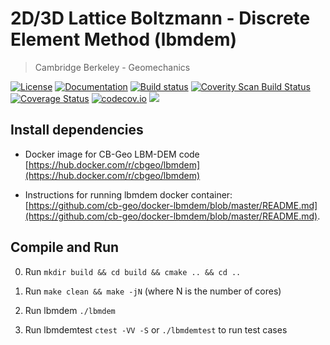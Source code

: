 # 2D/3D Lattice Boltzmann - Discrete Element Method (lbmdem)
> Cambridge Berkeley - Geomechanics

[![License](https://img.shields.io/badge/license-MIT-blue.svg)](https://raw.githubusercontent.com/cb-geo/develop/license.md)
[![Documentation](https://img.shields.io/badge/docs-doxygen-blue.svg)](http://cb-geo.github.io/lbmdem)
[![Build status](https://api.travis-ci.org/cb-geo/lbmdem.svg)](https://travis-ci.org/cb-geo/lbmdem/builds)
[![Coverity Scan Build Status](https://scan.coverity.com/projects/10011/badge.svg)](https://scan.coverity.com/projects/cb-geo-lbmdem)
[![Coverage Status](https://coveralls.io/repos/github/cb-geo/lbmdem/badge.svg?branch=develop)](https://coveralls.io/github/cb-geo/lbmdem?branch=develop)
[![codecov.io](http://codecov.io/github/cb-geo/lbmdem/coverage.svg?branch=develop)](http://codecov.io/github/cb-geo/lbmdem?branch=develop)
[![](https://img.shields.io/github/issues-raw/cb-geo/lbmdem.svg)](https://github.com/cb-geo/lbmdem/issues)


## Install dependencies

* Docker image for CB-Geo LBM-DEM code [https://hub.docker.com/r/cbgeo/lbmdem](https://hub.docker.com/r/cbgeo/lbmdem)

* Instructions for running lbmdem docker container: [https://github.com/cb-geo/docker-lbmdem/blob/master/README.md](https://github.com/cb-geo/docker-lbmdem/blob/master/README.md).

## Compile and Run

0. Run `mkdir build && cd build && cmake .. && cd ..`

1. Run `make clean && make -jN` (where N is the number of cores)

3. Run lbmdem `./lbmdem`

4. Run lbmdemtest `ctest -VV -S` or `./lbmdemtest` to run test cases
